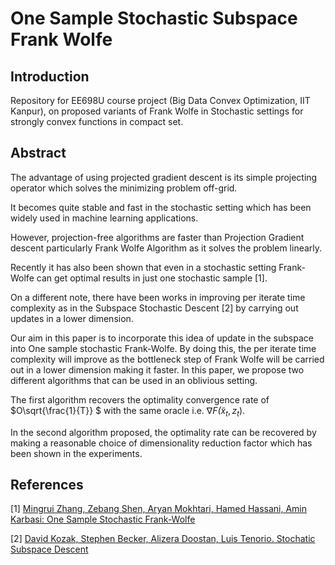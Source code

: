 # One Sample Stochastic Subspace Frank Wolfe

## Introduction
Repository for EE698U course project (Big Data Convex Optimization, IIT Kanpur), on proposed variants of Frank Wolfe in Stochastic settings for strongly convex functions in compact set.

## Abstract
The advantage of using projected gradient descent is its simple projecting operator which solves the minimizing problem off-grid. 

It becomes quite stable and fast in the stochastic setting which has been widely used in machine learning applications. 

However, projection-free algorithms are faster than Projection Gradient descent particularly Frank Wolfe Algorithm as it solves the problem linearly. 

Recently it has also been shown that even in a stochastic setting Frank-Wolfe can get optimal results in just one stochastic sample [1]. 

On a different note, there have been works in improving per iterate time complexity as in the Subspace Stochastic Descent [2] by carrying out updates in a lower dimension. 

Our aim in this paper is to incorporate this idea of update in the subspace into One sample stochastic Frank-Wolfe. By doing this, the per iterate time complexity will improve as the bottleneck step of Frank Wolfe will be carried out in a lower dimension making it faster. In this paper, we propose two different algorithms that can be used in an oblivious setting.

The first algorithm recovers the optimality convergence rate of $`O\sqrt{\frac{1}{T}} `$ with the same oracle i.e. $`\nabla F \tilde (x_{t},z_{t}) `$. 

In the second algorithm proposed, the optimality rate can be recovered by making a reasonable choice of dimensionality reduction factor which has been shown in the experiments.

## References
[1] [Mingrui Zhang, Zebang Shen, Aryan Mokhtari, Hamed Hassani, Amin Karbasi: One Sample Stochastic Frank-Wolfe](https://arxiv.org/pdf/1910.04322)

[2] [David Kozak, Stephen Becker, Alizera Doostan, Luis Tenorio. Stochatic Subspace Descent](https://arxiv.org/pdf/1904.01145)
